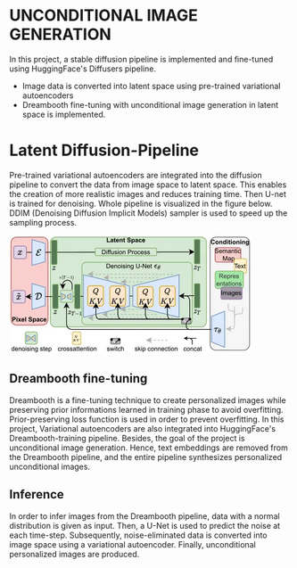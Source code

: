 # UNCONDITIONAL IMAGE GENERATION 
In this project, a stable diffusion pipeline is implemented and fine-tuned using HuggingFace's Diffusers pipeline. 

*  Image data is converted into latent space using pre-trained variational autoencoders
*  Dreambooth fine-tuning with unconditional image generation in latent space is implemented.


# Latent Diffusion-Pipeline

Pre-trained variational autoencoders are integrated into the diffusion pipeline to convert the data from image space to latent space. This enables the creation of more realistic images and reduces training time. Then U-net is trained for denoising. Whole pipeline is visualized in the figure below. DDIM (Denoising Diffusion Implicit Models) sampler is used to speed up the sampling process.




  ![](images/Stable_Diffusion_architecture.png?raw=true "Stable diffusion Architecture")

## Dreambooth fine-tuning
Dreambooth is a fine-tuning technique to create personalized images while preserving prior informations learned in training phase to avoid overfitting. Prior-preserving loss function is used in order to prevent overfitting. In this project, Variational autoencoders are also integrated into HuggingFace's Dreambooth-training pipeline. Besides, the goal of the project is unconditional image generation. Hence, text embeddings are removed from the Dreambooth pipeline, and the entire pipeline synthesizes personalized unconditional images.

## Inference 
In order to infer images from the Dreambooth pipeline, data with a normal distribution is given as input. Then, a U-Net is used to predict the noise at each time-step. Subsequently, noise-eliminated data is converted into image space using a variational autoencoder. Finally, unconditional personalized images are produced.


